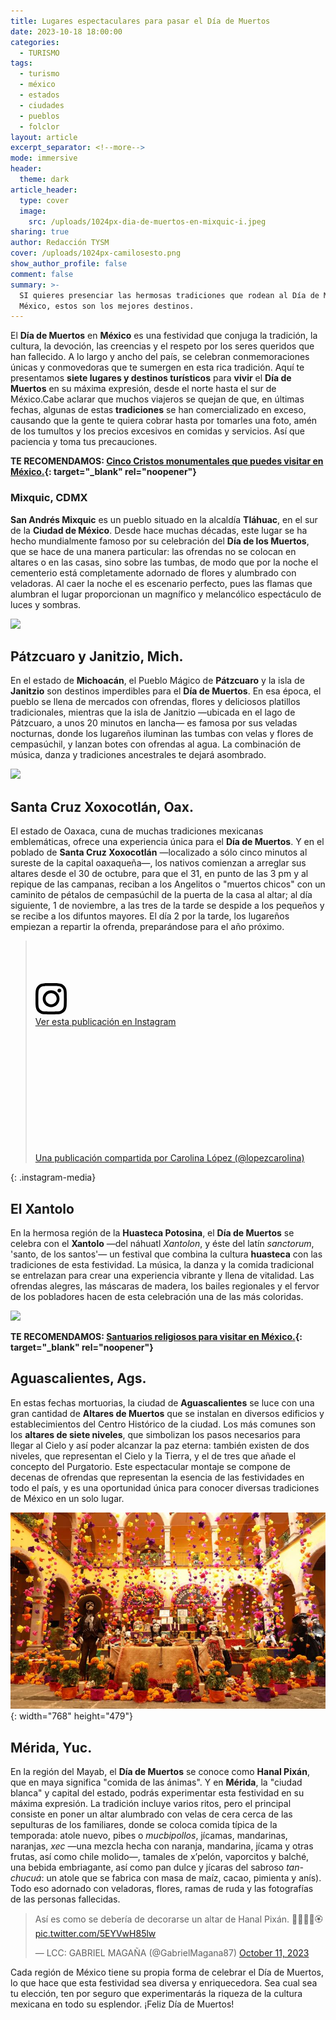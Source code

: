 ```yaml
---
title: Lugares espectaculares para pasar el Día de Muertos
date: 2023-10-18 18:00:00
categories:
  - TURISMO
tags:
  - turismo
  - méxico
  - estados
  - ciudades
  - pueblos
  - folclor
layout: article
excerpt_separator: <!--more-->
mode: immersive
header:
  theme: dark
article_header:
  type: cover
  image:
    src: /uploads/1024px-dia-de-muertos-en-mixquic-i.jpeg
sharing: true
author: Redacción TYSM
cover: /uploads/1024px-camilosesto.png
show_author_profile: false
comment: false
summary: >-
  SI quieres presenciar las hermosas tradiciones que rodean al Día de Muertos en
  México, estos son los mejores destinos.
---
```

El **Día de Muertos** en **México** es una festividad que conjuga la tradición, la cultura, la devoción, las creencias y el respeto por los seres queridos que han fallecido. A lo largo y ancho del país, se celebran conmemoraciones únicas y conmovedoras que te sumergen en esta rica tradición. Aquí te presentamos **siete lugares y destinos turísticos** para **vivir** el **Día de Muertos** en su máxima expresión, desde el norte hasta el sur de México.Cabe aclarar que muchos viajeros se quejan de que, en últimas fechas, algunas de estas **tradiciones** se han comercializado en exceso, causando que la gente te quiera cobrar hasta por tomarles una foto, amén de los tumultos y los precios excesivos en comidas y servicios. Así que paciencia y toma tus precauciones.

**TE RECOMENDAMOS: [Cinco Cristos monumentales que puedes visitar en México.](https://blog.tonoysumariachi.com/turismo/2022/09/09/cinco-cristos-monumentales-que-puedes-visitar-en-mexico.html){: target="_blank" rel="noopener"}**

### Mixquic, CDMX

**San Andrés Mixquic** es un pueblo situado en la alcaldía **Tláhuac**, en el sur de la **Ciudad de México**. Desde hace muchas décadas, este lugar se ha hecho mundialmente famoso por su celebración del **Día de los Muertos**, que se hace de una manera particular: las ofrendas no se colocan en altares o en las casas, sino sobre las tumbas, de modo que por la noche el cementerio está completamente adornado de flores y alumbrado con veladoras. Al caer la noche el es escenario perfecto, pues las flamas que alumbran el lugar proporcionan un magnífico y melancólico espectáculo de luces y sombras.

![](https://upload.wikimedia.org/wikipedia/commons/thumb/1/1b/D%C3%ADa_de_muertos_en_Mixquic_X.jpg/1024px-D%C3%ADa_de_muertos_en_Mixquic_X.jpg)

## Pátzcuaro y Janitzio, Mich.

En el estado de **Michoacán**, el Pueblo Mágico de **Pátzcuaro** y la isla de **Janitzio** son destinos imperdibles para el **Día de Muertos**. En esa época, el pueblo se llena de mercados con ofrendas, flores y deliciosos platillos tradicionales, mientras que la isla de Janitzio —ubicada en el lago de Pátzcuaro, a unos 20 minutos en lancha— es famosa por sus veladas nocturnas, donde los lugareños iluminan las tumbas con velas y flores de cempasúchil, y lanzan botes con ofrendas al agua. La combinación de música, danza y tradiciones ancestrales te dejará asombrado.

![](https://upload.wikimedia.org/wikipedia/commons/thumb/9/92/Noche_de_Muertos_en_Janitzio.jpg/1024px-Noche_de_Muertos_en_Janitzio.jpg)

## Santa Cruz Xoxocotlán, Oax.

El estado de Oaxaca, cuna de muchas tradiciones mexicanas emblemáticas, ofrece una experiencia única para el **Día de Muertos**. Y en el poblado de **Santa Cruz Xoxocotlán** —localizado a sólo cinco minutos al sureste de la capital oaxaqueña—, los nativos comienzan a arreglar sus altares desde el 30 de octubre, para que el 31, en punto de las 3 pm y al repique de las campanas, reciban a los Angelitos o "muertos chicos" con un caminito de pétalos de cempasúchil de la puerta de la casa al altar; al día siguiente, 1 de noviembre, a las tres de la tarde se despide a los pequeños y se recibe a los difuntos mayores. El día 2 por la tarde, los lugareños empiezan a repartir la ofrenda, preparándose para el año próximo.

> <div><div><div> </div><div><div> </div><div> </div></div></div><div> </div><div><svg width="50px" height="50px" viewbox="0 0 60 60" version="1.1" xmlns="https://www.w3.org/2000/svg" xmlns:xlink="https://www.w3.org/1999/xlink"><g stroke="none" stroke-width="1" fill="none" fill-rule="evenodd"><g transform="translate(-511.000000, -20.000000)" fill="#000000"><g><path d="M556.869,30.41 C554.814,30.41 553.148,32.076 553.148,34.131 C553.148,36.186 554.814,37.852 556.869,37.852 C558.924,37.852 560.59,36.186 560.59,34.131 C560.59,32.076 558.924,30.41 556.869,30.41 M541,60.657 C535.114,60.657 530.342,55.887 530.342,50 C530.342,44.114 535.114,39.342 541,39.342 C546.887,39.342 551.658,44.114 551.658,50 C551.658,55.887 546.887,60.657 541,60.657 M541,33.886 C532.1,33.886 524.886,41.1 524.886,50 C524.886,58.899 532.1,66.113 541,66.113 C549.9,66.113 557.115,58.899 557.115,50 C557.115,41.1 549.9,33.886 541,33.886 M565.378,62.101 C565.244,65.022 564.756,66.606 564.346,67.663 C563.803,69.06 563.154,70.057 562.106,71.106 C561.058,72.155 560.06,72.803 558.662,73.347 C557.607,73.757 556.021,74.244 553.102,74.378 C549.944,74.521 548.997,74.552 541,74.552 C533.003,74.552 532.056,74.521 528.898,74.378 C525.979,74.244 524.393,73.757 523.338,73.347 C521.94,72.803 520.942,72.155 519.894,71.106 C518.846,70.057 518.197,69.06 517.654,67.663 C517.244,66.606 516.755,65.022 516.623,62.101 C516.479,58.943 516.448,57.996 516.448,50 C516.448,42.003 516.479,41.056 516.623,37.899 C516.755,34.978 517.244,33.391 517.654,32.338 C518.197,30.938 518.846,29.942 519.894,28.894 C520.942,27.846 521.94,27.196 523.338,26.654 C524.393,26.244 525.979,25.756 528.898,25.623 C532.057,25.479 533.004,25.448 541,25.448 C548.997,25.448 549.943,25.479 553.102,25.623 C556.021,25.756 557.607,26.244 558.662,26.654 C560.06,27.196 561.058,27.846 562.106,28.894 C563.154,29.942 563.803,30.938 564.346,32.338 C564.756,33.391 565.244,34.978 565.378,37.899 C565.522,41.056 565.552,42.003 565.552,50 C565.552,57.996 565.522,58.943 565.378,62.101 M570.82,37.631 C570.674,34.438 570.167,32.258 569.425,30.349 C568.659,28.377 567.633,26.702 565.965,25.035 C564.297,23.368 562.623,22.342 560.652,21.575 C558.743,20.834 556.562,20.326 553.369,20.18 C550.169,20.033 549.148,20 541,20 C532.853,20 531.831,20.033 528.631,20.18 C525.438,20.326 523.257,20.834 521.349,21.575 C519.376,22.342 517.703,23.368 516.035,25.035 C514.368,26.702 513.342,28.377 512.574,30.349 C511.834,32.258 511.326,34.438 511.181,37.631 C511.035,40.831 511,41.851 511,50 C511,58.147 511.035,59.17 511.181,62.369 C511.326,65.562 511.834,67.743 512.574,69.651 C513.342,71.625 514.368,73.296 516.035,74.965 C517.703,76.634 519.376,77.658 521.349,78.425 C523.257,79.167 525.438,79.673 528.631,79.82 C531.831,79.965 532.853,80.001 541,80.001 C549.148,80.001 550.169,79.965 553.369,79.82 C556.562,79.673 558.743,79.167 560.652,78.425 C562.623,77.658 564.297,76.634 565.965,74.965 C567.633,73.296 568.659,71.625 569.425,69.651 C570.167,67.743 570.674,65.562 570.82,62.369 C570.966,59.17 571,58.147 571,50 C571,41.851 570.966,40.831 570.82,37.631" /></g></g></g></svg></div><div><div><a target="_blank" href="https://www.instagram.com/p/CxY-Cm9rmIL/?utm_source=ig_embed&amp;utm_campaign=loading">Ver esta publicación en Instagram</a></div></div><div> </div><div><div><div> </div><div> </div><div> </div></div><div><div> </div><div> </div></div><div><div> </div><div> </div><div> </div></div></div><div><div> </div><div> </div></div><p><a target="_blank" href="https://www.instagram.com/p/CxY-Cm9rmIL/?utm_source=ig_embed&amp;utm_campaign=loading">Una publicación compartida por Carolina López (@lopezcarolina)</a></p></div>
{: .instagram-media}



## El Xantolo

En la hermosa región de la **Huasteca Potosina**, el **Día de Muertos** se celebra con el **Xantolo**&nbsp;—del náhuatl *Xantolon*, y éste del latín *sanctorum*, 'santo, de los santos'— un festival que combina la cultura **huasteca** con las tradiciones de esta festividad. La música, la danza y la comida tradicional se entrelazan para crear una experiencia vibrante y llena de vitalidad. Las ofrendas alegres, las máscaras de madera, los bailes regionales y el fervor de los pobladores hacen de esta celebración una de las más coloridas.

![](https://upload.wikimedia.org/wikipedia/commons/9/9d/Personas_con_trajes_tradicionales_y_m%C3%A0scaras_de_madera_en_el_Festival_%22Xantolo%22_2013..JPG)​​​​​​

**TE RECOMENDAMOS: [Santuarios religiosos para visitar en México.](https://blog.tonoysumariachi.com/turismo/2022/07/15/santuarios-religiosos-para-visitar-en-mexico.html){: target="_blank" rel="noopener"}**

## Aguascalientes, Ags.

En estas fechas mortuorias, la ciudad de **Aguascalientes** se luce con una gran cantidad de&nbsp;**Altares de Muertos**&nbsp;que se instalan en diversos edificios y establecimientos del Centro Histórico de la ciudad. Los más comunes son los **altares de siete niveles**, que simbolizan los pasos necesarios para llegar al Cielo y así poder alcanzar la paz eterna: también existen de dos niveles, que representan el Cielo y la Tierra, y el de tres que añade el concepto del Purgatorio. Este espectacular montaje se compone de decenas de ofrendas que representan la esencia de las festividades en todo el país, y es una oportunidad única para conocer diversas tradiciones de México en un solo lugar.

![](/uploads/agsaltar-ofrenda-diademuertos.jpeg){: width="768" height="479"}

## Mérida, Yuc.

En la región del Mayab, el **Día de Muertos** se conoce como **Hanal Pixán**, que en maya significa "comida de las ánimas". Y en **Mérida**, la "ciudad blanca" y capital del estado, podrás experimentar esta festividad en su máxima expresión. La tradición incluye varios ritos, pero el principal consiste en poner un altar alumbrado con velas de cera cerca de las sepulturas de los familiares, donde se coloca comida típica de la temporada: atole nuevo, pibes o *mucbipollos*, jícamas, mandarinas, naranjas, *xec* —una mezcla hecha con naranja, mandarina, jícama y otras frutas, así como chile molido—, tamales de x’pelón, vaporcitos y balché, una bebida embriagante, así como pan dulce y jícaras del sabroso *tan-chucuá*: un atole que se fabrica con masa de maíz, cacao, pimienta y anís). Todo eso adornado con veladoras, flores, ramas de ruda y las fotografías de las personas fallecidas.

<blockquote class="twitter-tweet"><p lang="es" dir="ltr">Así es como se debería de decorarse un altar de Hanal Pixán. 🍁🍂💀💀🏵 <a href="https://t.co/5EYVwH85lw">pic.twitter.com/5EYVwH85lw</a></p>&mdash; LCC: GABRIEL MAGAÑA (@GabrielMagana87) <a href="https://twitter.com/GabrielMagana87/status/1711973999347995024?ref_src=twsrc%5Etfw">October 11, 2023</a></blockquote> <script async src="https://platform.twitter.com/widgets.js" charset="utf-8"></script>

Cada región de México tiene su propia forma de celebrar el Día de Muertos, lo que hace que esta festividad sea diversa y enriquecedora. Sea cual sea tu elección, ten por seguro que experimentarás la riqueza de la cultura mexicana en todo su esplendor. ¡Feliz Día de Muertos!
